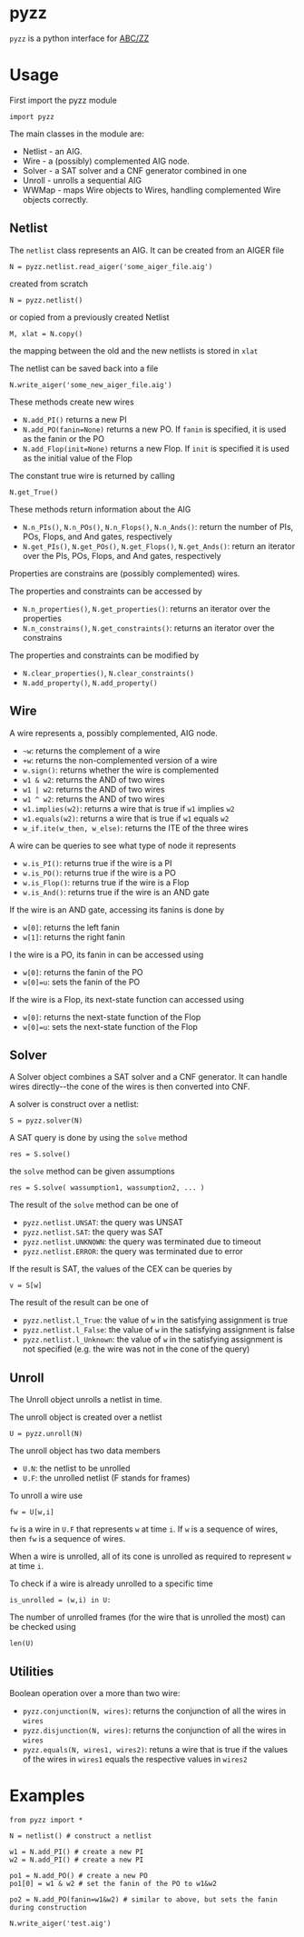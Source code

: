 # pyzz

`pyzz` is a python interface for [ABC/ZZ](https://bitbucket.org/niklaseen/abc-zz)

# Usage

First import the pyzz module

    import pyzz

The main classes in the module are:

* Netlist - an AIG.
* Wire - a (possibly) complemented AIG node.
* Solver - a SAT solver and a CNF generator combined in one
* Unroll - unrolls a sequential AIG
* WWMap - maps Wire objects to Wires, handling complemented Wire objects correctly.

## Netlist

The `netlist` class represents an AIG. It can be created from an AIGER file

    N = pyzz.netlist.read_aiger('some_aiger_file.aig')

created from scratch

    N = pyzz.netlist()

or copied from a previously created Netlist

    M, xlat = N.copy()

the mapping between the old and the new netlists is stored in `xlat`

The netlist can be saved back into a file

    N.write_aiger('some_new_aiger_file.aig')    

These methods create new wires

* `N.add_PI()` returns a new PI
* `N.add_PO(fanin=None)` returns a new PO. If `fanin` is specified, it is used as the fanin or the PO
* `N.add_Flop(init=None)` returns a new Flop. If `init` is specified it is used as the initial value of the Flop

The constant true wire is returned by calling

    N.get_True()

These methods return information about the AIG

* `N.n_PIs()`, `N.n_POs()`, `N.n_Flops()`, `N.n_Ands()`: return the number of PIs, POs, Flops, and And gates, respectively
* `N.get_PIs()`, `N.get_POs()`, `N.get_Flops()`, `N.get_Ands()`: return an iterator over the PIs, POs, Flops, and And gates, respectively

Properties are constrains are (possibly complemented) wires.

The properties and constraints can be accessed by

* `N.n_properties()`, `N.get_properties()`: returns an iterator over the properties
* `N.n_constrains()`, `N.get_constraints()`: returns an iterator over the constrains

The properties and constraints can be modified by

* `N.clear_properties()`, `N.clear_constraints()`
* `N.add_property()`, `N.add_property()`

## Wire

A wire represents a, possibly complemented, AIG node.

* `~w`: returns the complement of a wire
* `+w`: returns the non-complemented version of a wire
* `w.sign()`: returns whether the wire is complemented
* `w1 & w2`: returns the AND of two wires
* `w1 | w2`: returns the AND of two wires
* `w1 ^ w2`: returns the AND of two wires
* `w1.implies(w2)`: returns a wire that is true if `w1` implies `w2`
* `w1.equals(w2)`: returns a wire that is true if `w1` equals `w2`
* `w_if.ite(w_then, w_else)`: returns the ITE of the three wires

A wire can be queries to see what type of node it represents

* `w.is_PI()`: returns true if the wire is a PI
* `w.is_PO()`: returns true if the wire is a PO
* `w.is_Flop()`: returns true if the wire is a Flop
* `w.is_And()`: returns true if the wire is an AND gate

If the wire is an AND gate, accessing its fanins is done by

* `w[0]`: returns the left fanin
* `w[1]`: returns the right fanin

I the wire is a PO, its fanin in can be accessed using

* `w[0]`: returns the fanin of the PO
* `w[0]=u`: sets the fanin of the PO

If the wire is a Flop, its next-state function can accessed using

* `w[0]`: returns the next-state function of the Flop
* `w[0]=u`: sets the next-state function of the Flop

## Solver

A Solver object combines a SAT solver and a CNF generator. It can handle wires directly--the cone of the wires is then converted into CNF.

A solver is construct over a netlist:

    S = pyzz.solver(N)

A SAT query is done by using the `solve` method

    res = S.solve()

the `solve` method can be given assumptions

    res = S.solve( wassumption1, wassumption2, ... )

The result of the `solve` method can be one of 

* `pyzz.netlist.UNSAT`: the query was UNSAT
* `pyzz.netlist.SAT`: the query was SAT
* `pyzz.netlist.UNKNOWN`: the query was terminated due to timeout
* `pyzz.netlist.ERROR`: the query was terminated due to error

If the result is SAT, the values of the CEX can be queries by

    v = S[w]

The result of the result can be one of 

* `pyzz.netlist.l_True`: the value of `w` in the satisfying assignment is true
* `pyzz.netlist.l_False`: the value of `w` in the satisfying assignment is false
* `pyzz.netlist.l_Unknown`: the value of `w` in the satisfying assignment is not specified (e.g. the wire was not in the cone of the query)

## Unroll

The Unroll object unrolls a netlist in time.

The unroll object is created over a netlist

    U = pyzz.unroll(N)

The unroll object has two data members

* `U.N`: the netlist to be unrolled
* `U.F`: the unrolled netlist (F stands for frames)

To unroll a wire use

    fw = U[w,i]

`fw` is a wire in `U.F` that represents `w` at time `i`. If `w` is a sequence of wires, then `fw` is a sequence of wires.

When a wire is unrolled, all of its cone is unrolled as required to represent `w` at time `i`.

To check if a wire is already unrolled to a specific time 

    is_unrolled = (w,i) in U:

The number of unrolled frames (for the wire that is unrolled the most) can be checked using

    len(U)

## Utilities

Boolean operation over a more than two wire:

* `pyzz.conjunction(N, wires)`: returns the conjunction of all the wires in `wires`
* `pyzz.disjunction(N, wires)`: returns the conjunction of all the wires in `wires`
* `pyzz.equals(N, wires1, wires2)`: retuns a wire that is true if the values of the wires in `wires1` equals the respective values in `wires2`

# Examples

    from pyzz import *
    
    N = netlist() # construct a netlist
    
    w1 = N.add_PI() # create a new PI
    w2 = N.add_PI() # create a new PI

    po1 = N.add_PO() # create a new PO
    po1[0] = w1 & w2 # set the fanin of the PO to w1&w2

    po2 = N.add_PO(fanin=w1&w2) # similar to above, but sets the fanin during construction
    
    N.write_aiger('test.aig')


    
    
    
    
    
    

